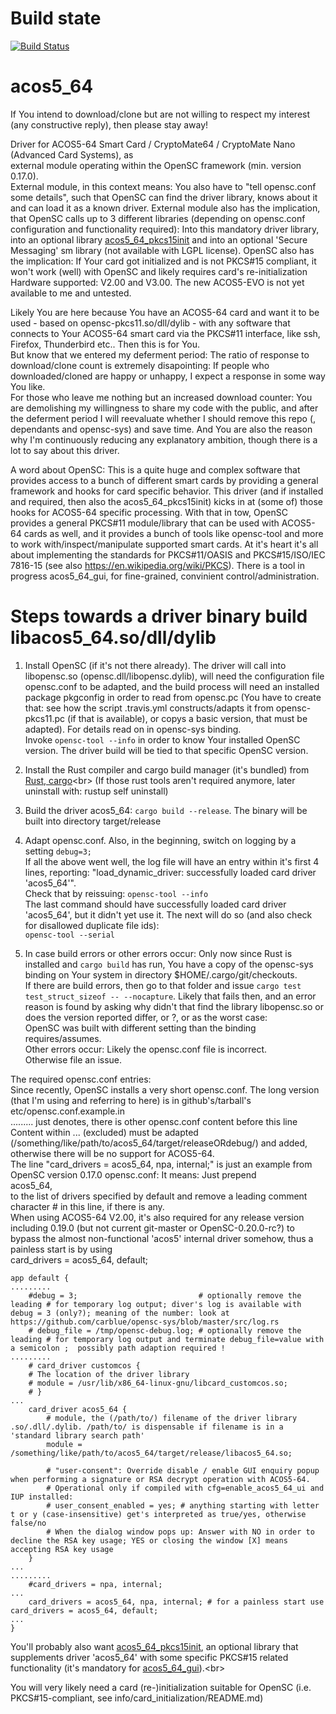 # Build state

[![Build Status](https://travis-ci.org/carblue/acos5_64.svg?branch=master)](https://travis-ci.org/carblue/acos5_64)

# acos5_64


If You intend to download/clone but are not willing to respect my interest (any constructive reply), then please stay away!


Driver for ACOS5-64 Smart Card / CryptoMate64 / CryptoMate Nano (Advanced Card Systems), as<br>
external module operating within the OpenSC framework (min. version 0.17.0).<br>
External module, in this context means: You also have to "tell opensc.conf some details", such that OpenSC can find the driver library, knows about it and can load it as a known driver.
External module also has the implication, that OpenSC calls up to 3 different libraries (depending on opensc.conf configuration and functionality required): Into this mandatory driver library, into an optional library [acos5_64_pkcs15init](https://github.com/carblue/acos5_64_pkcs15init) and into an optional 'Secure Messaging' sm library (not available with LGPL license).
OpenSC also has the implication: If Your card got initialized and is not PKCS#15 compliant, it won't work (well) with OpenSC and likely requires card's re-initialization<br>
Hardware supported: V2.00 and V3.00. The new ACOS5-EVO is not yet available to me and untested.

Likely You are here because You have an ACOS5-64 card and want it to be used - based on opensc-pkcs11.so/dll/dylib - with any software that connects to Your ACOS5-64 smart card via the PKCS#11 interface, like ssh, Firefox, Thunderbird etc.. Then this is for You.<br>
But know that we entered my deferment period: The ratio of response to download/clone count is extremely disapointing: If people who downloaded/cloned are happy or unhappy, I expect a response in some way You like.<br>
For those who leave me nothing but an increased download counter: You are demolishing my willingness to share my code with the public, and after the deferment period I will reevaluate whether I should remove this repo (, dependants and opensc-sys) and save time. And You are also the reason why I'm continuously reducing any explanatory ambition, though there is a lot to say about this driver.

A word about OpenSC: This is a quite huge and complex software that provides access to a bunch of different smart cards by providing a general framework and hooks for card specific behavior.
This driver (and if installed and required, then also the acos5_64_pkcs15init) kicks in at (some of) those hooks for ACOS5-64 specific processing. With that in tow, OpenSC provides a general PKCS#11 module/library that can be used with ACOS5-64 cards as well, and it provides a bunch of tools like opensc-tool and more to work with/inspect/manipulate supported smart cards. At it's heart it's all about implementing the standards for PKCS#11/OASIS and PKCS#15/ISO/IEC 7816-15  (see also https://en.wikipedia.org/wiki/PKCS). There is a tool in progress acos5_64_gui, for fine-grained, convinient control/administration.

Steps towards a driver binary build libacos5_64.so/dll/dylib
============================================================
1. Install OpenSC (if it's not there already). The driver will call into libopensc.so (opensc.dll/libopensc.dylib), will need the configuration file opensc.conf to be adapted, and the build process will need an installed package pkgconfig in order to read from opensc.pc (You have to create that: see how the script .travis.yml constructs/adapts it from opensc-pkcs11.pc (if that is available), or copys a basic version, that must be adapted).
For details read on in opensc-sys binding.<br>
Invoke `opensc-tool --info` in order to know Your installed OpenSC version. The driver build will be tied to that specific OpenSC version.

2. Install the Rust compiler and cargo build manager (it's bundled) from [Rust, cargo](https://www.rust-lang.org/tools/install "https://www.rust-lang.org/tools/install")<br>
(If those rust tools aren't required anymore, later uninstall with: rustup self uninstall)

3. Build the driver acos5_64: `cargo build --release`. The binary will be built into directory target/release

4. Adapt opensc.conf. Also, in the beginning, switch on logging by a setting `debug=3;`<br>
   If all the above went well, the log file will have an entry within it's first 4 lines, reporting: "load_dynamic_driver: successfully loaded card driver 'acos5_64'".<br>
   Check that by reissuing: `opensc-tool --info`<br>
   The last command should have successfully loaded card driver 'acos5_64', but it didn't yet use it. The next will do so (and also check for disallowed duplicate file ids):<br>
   `opensc-tool --serial`
5. In case build errors or other errors occur:
   Only now since Rust is installed and `cargo build` has run, You have a copy of the opensc-sys binding on Your system in directory $HOME/.cargo/git/checkouts.<br>
   If there are build errors, then go to that folder and issue `cargo test test_struct_sizeof -- --nocapture`. Likely that fails then, and an error reason is found by asking why didn't that find the library libopensc.so or does the version reported differ, or ?, or as the worst case:<br>
   OpenSC was built with different setting than the binding requires/assumes.<br>
   Other errors occur: Likely the opensc.conf file is incorrect.<br>
   Otherwise file an issue.

   
The required opensc.conf entries:<br>
Since recently, OpenSC installs a very short opensc.conf. The long version (that I'm using and referring to here) is in github's/tarball's etc/opensc.conf.example.in<br>
......... just denotes, there is other opensc.conf content before this line<br>
Content within ... (excluded) must be adapted (/something/like/path/to/acos5_64/target/releaseORdebug/) and added, otherwise there will be no support for ACOS5-64.<br>
The line "card_drivers = acos5_64, npa, internal;" is just an example from OpenSC version 0.17.0 opensc.conf: It means: Just prepend<br>
acos5_64,<br>
to the list of drivers specified by default and remove a leading comment character # in this line, if there is any.<br>
When using ACOS5-64 V2.00, it's also required for any release version including 0.19.0 (but not current git-master or OpenSC-0.20.0-rc?) to bypass the almost non-functional 'acos5' internal driver somehow, thus a painless start is by using<br>
    card_drivers = acos5_64, default;

```
app default {
.........
    #debug = 3;                           # optionally remove the leading # for temporary log output; diver's log is available with debug = 3 (only?); meaning of the number: look at https://github.com/carblue/opensc-sys/blob/master/src/log.rs
    # debug_file = /tmp/opensc-debug.log; # optionally remove the leading # for temporary log output and terminate debug_file=value with a semicolon ;  possibly path adaption required !
.........
    # card_driver customcos {
    # The location of the driver library
    # module = /usr/lib/x86_64-linux-gnu/libcard_customcos.so;
    # }
...
    card_driver acos5_64 {
        # module, the (/path/to/) filename of the driver library .so/.dll/.dylib. /path/to/ is dispensable if filename is in a 'standard library search path'
        module = /something/like/path/to/acos5_64/target/release/libacos5_64.so;

        # "user-consent": Override disable / enable GUI enquiry popup when performing a signature or RSA decrypt operation with ACOS5-64.
        # Operational only if compiled with cfg=enable_acos5_64_ui and IUP installed:
        # user_consent_enabled = yes; # anything starting with letter t or y (case-insensitive) get's interpreted as true/yes, otherwise false/no
        # When the dialog window pops up: Answer with NO in order to decline the RSA key usage; YES or closing the window [X] means accepting RSA key usage
    }
...
.........
    #card_drivers = npa, internal;
...
    card_drivers = acos5_64, npa, internal; # for a painless start use  card_drivers = acos5_64, default;
...
}
```

You'll probably also want [acos5_64_pkcs15init](https://github.com/carblue/acos5_64_pkcs15init "https://github.com/carblue/acos5_64_pkcs15init"), an optional library that supplements driver 'acos5_64' with some specific PKCS#15 related functionality (it's mandatory for [acos5_64_gui](https://github.com/carblue/acos5_64_gui "https://github.com/carblue/acos5_64_gui")).<br>

You will very likely need a card (re-)initialization suitable for OpenSC (i.e. PKCS#15-compliant, see info/card_initialization/README.md)
